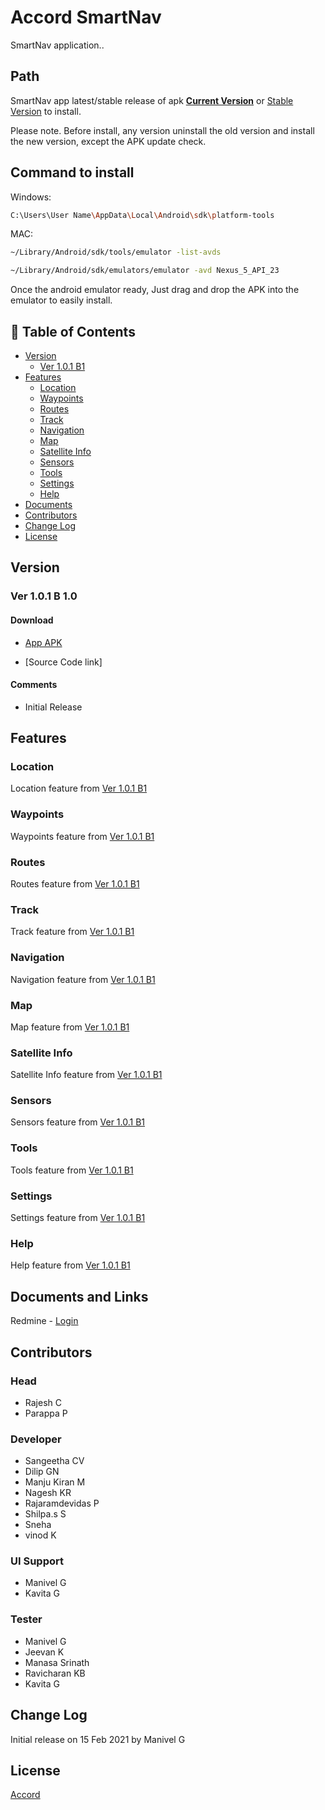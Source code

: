 # Accord SmartNav

SmartNav application..

## Path

SmartNav app  latest/stable release of apk **[Current Version](https://accordsoftsys-my.sharepoint.com/:u:/g/personal/manivel_g_accord-soft_com/EV4QVF3zDstOjS2oVY6i92QBZXDS9lwF4RHe9oaFhwCMow?e=65Gf55)** or [Stable Version](https://accordsoftsys-my.sharepoint.com/:u:/g/personal/manivel_g_accord-soft_com/EV4QVF3zDstOjS2oVY6i92QBZXDS9lwF4RHe9oaFhwCMow?e=65Gf55) to install.

Please note. Before install, any version uninstall the old version and install the new version, except the APK update check.


## Command to install

Windows:
```bash
C:\Users\User Name\AppData\Local\Android\sdk\platform-tools
```

MAC:
```bash
~/Library/Android/sdk/tools/emulator -list-avds

~/Library/Android/sdk/emulators/emulator -avd Nexus_5_API_23

```

Once the android emulator ready, Just drag and drop the APK into the emulator to easily install.


## 🚩 Table of Contents
* [Version](#version)
    * [Ver 1.0.1 B1](#ver-101-b-1)
* [Features](#features)
    * [Location](#location)
    * [Waypoints](#waypoints)
    * [Routes](#routes)
    * [Track](#track)
    * [Navigation](#navigation)
    * [Map](#map)
    * [Satellite Info](#satellite-info)
    * [Sensors](#sensors)
    * [Tools](#tools)
    * [Settings](#settings)
    * [Help](#help)
* [Documents](#documents)
* [Contributors](#contributors)
* [Change Log](#change-Log)
* [License](#license)



## Version
### Ver 1.0.1 B 1.0 
#### Download
 * [App APK](https://accordsoftsys-my.sharepoint.com/:u:/g/personal/manivel_g_accord-soft_com/EV4QVF3zDstOjS2oVY6i92QBZXDS9lwF4RHe9oaFhwCMow?e=65Gf55)

 * [Source Code link]

#### Comments
* Initial Release




## Features
   ### Location
   Location feature from [Ver 1.0.1 B1](#Ver-101-B1)
   
   ### Waypoints
   Waypoints feature from [Ver 1.0.1 B1](#Ver-101-B1)

   ### Routes
   Routes feature from [Ver 1.0.1 B1](#Ver-101-B1)

   ### Track
   Track feature from [Ver 1.0.1 B1](#Ver-101-B1)

   ### Navigation
   Navigation feature from [Ver 1.0.1 B1](#Ver-101-B1)

   ### Map
   Map feature from [Ver 1.0.1 B1](#Ver-101-B1)

   ### Satellite Info
   Satellite Info feature from [Ver 1.0.1 B1](#Ver-101-B1)

   ### Sensors
   Sensors feature from [Ver 1.0.1 B1](#Ver-101-B1)

   ### Tools
   Tools feature from [Ver 1.0.1 B1](#Ver-101-B1)

   ### Settings
   Settings feature from [Ver 1.0.1 B1](#Ver-101-B1)

   ### Help
   Help feature from [Ver 1.0.1 B1](#Ver-101-B1)


## Documents and Links
Redmine - [Login](http://164.164.69.21:3000)


## Contributors
### Head
* Rajesh C
* Parappa P

### Developer
* Sangeetha CV
* Dilip GN
* Manju Kiran M
* Nagesh KR
* Rajaramdevidas P 
* Shilpa.s S
* Sneha 
* vinod K

### UI Support
* Manivel G
* Kavita G

### Tester
* Manivel G
* Jeevan K 
* Manasa Srinath
* Ravicharan KB
* Kavita G


## Change Log

Initial release on 15 Feb 2021 by Manivel G


## License
[Accord](https://accord-global.com/)

